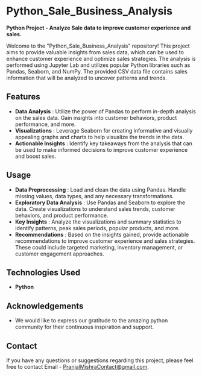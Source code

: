 # Python_Sale_Business_Analysis
**Python Project - Analyze Sale data to improve customer experience and sales.**

Welcome to the "Python_Sale_Business_Analysis" repository! This project aims to provide valuable insights from sales data, which can be used to enhance customer experience and optimize sales strategies. The analysis is performed using Jupyter Lab and utilizes popular Python libraries such as Pandas, Seaborn, and NumPy. The provided CSV data file contains sales information that will be analyzed to uncover patterns and trends.

## Features

* **Data Analysis** : Utilize the power of Pandas to perform in-depth analysis on the sales data. Gain insights into customer behaviors, product performance, and more.
* **Visualizations** : Leverage Seaborn for creating informative and visually appealing graphs and charts to help visualize the trends in the data.
* **Actionable Insights** :  Identify key takeaways from the analysis that can be used to make informed decisions to improve customer experience and boost sales.

## Usage

* **Data Preprocessing** : Load and clean the data using Pandas. Handle missing values, data types, and any necessary transformations.
* **Exploratory Data Analysis** : Use Pandas and Seaborn to explore the data. Create visualizations to understand sales trends, customer behaviors, and product performance.
* **Key Insights** : Analyze the visualizations and summary statistics to identify patterns, peak sales periods, popular products, and more.
* **Recommendations** :  Based on the insights gained, provide actionable recommendations to improve customer experience and sales strategies. These could include targeted marketing, inventory management, or customer engagement approaches.

## Technologies Used

* **Python**

## Acknowledgements

* We would like to express our gratitude to the amazing python community for their continuous inspiration and support.

## Contact

If you have any questions or suggestions regarding this project, please feel free to contact Email - PranjalMishraContact@gmail.com. 